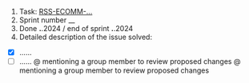 1. Task: [RSS-ECOMM-...](https://github.com/)
2. Sprint number \_\_
3. Done **.**.2024 / end of sprint **.**.2024
4. Detailed description of the issue solved:

-   [x] ......
-   [ ] ......
        @ mentioning a group member to review proposed changes
        @ mentioning a group member to review proposed changes
